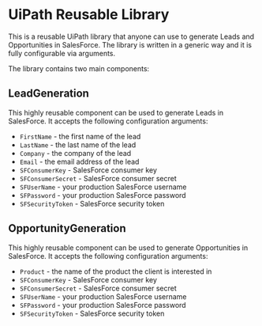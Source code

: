 # UiPath Reusable Library
This is a reusable UiPath library that anyone can use to generate Leads and Opportunities in SalesForce. The library is written
in a generic way and it is fully configurable via arguments.

The library contains two main components:

## LeadGeneration
This highly reusable component can be used to generate Leads in SalesForce. It accepts the following configuration arguments:

- `FirstName` - the first name of the lead 
- `LastName` - the last name of the lead
- `Company` - the company of the lead
- `Email` - the email address of the lead
- `SFConsumerKey` - SalesForce consumer key
- `SFConsumerSecret` - SalesForce consumer secret
- `SFUserName` - your production SalesForce username
- `SFPassword` - your production SalesForce password
- `SFSecurityToken` - SalesForce security token

## OpportunityGeneration
This highly reusable component can be used to generate Opportunities in SalesForce. It accepts the following configuration arguments:

- `Product` - the name of the product the client is interested in 
- `SFConsumerKey` - SalesForce consumer key
- `SFConsumerSecret` - SalesForce consumer secret
- `SFUserName` - your production SalesForce username
- `SFPassword` - your production SalesForce password
- `SFSecurityToken` - SalesForce security token
